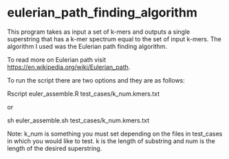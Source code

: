 # eulerian_path_finding_algorithm

This program takes as input a set of k-mers and outputs a single superstring that has a k-mer spectrum equal to the set of input k-mers. The algorithm I used was the Eulerian path finding algorithm.

To read more on Eulerian path visit https://en.wikipedia.org/wiki/Eulerian_path.

To run the script there are two options and they are as follows:

Rscript euler_assemble.R test_cases/k_num.kmers.txt

or

sh euler_assemble.sh test_cases/k_num.kmers.txt

Note: k_num is something you must set depending on the files in test_cases in which you would like to test. k is the length of substring and num is the length of the desired superstring.
